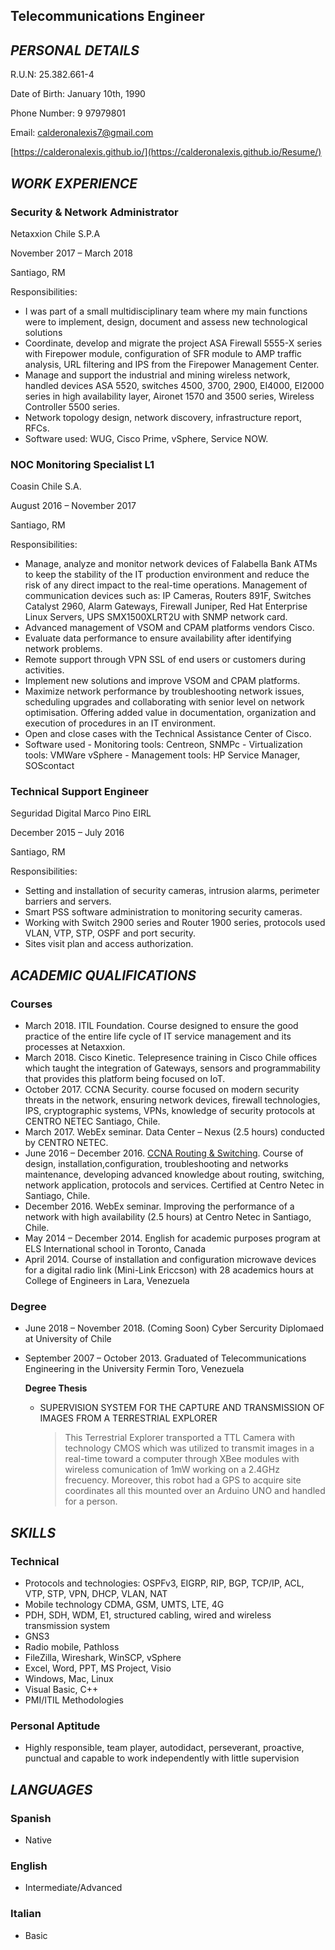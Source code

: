## Telecommunications Engineer

## _PERSONAL DETAILS_

R.U.N: 25.382.661-4

Date of Birth: January 10th, 1990

Phone Number: 9 97979801

Email: calderonalexis7@gmail.com

[https://calderonalexis.github.io/](https://calderonalexis.github.io/Resume/)

## _WORK EXPERIENCE_

### Security & Network Administrator

Netaxxion Chile S.P.A

November 2017 – March 2018

Santiago, RM

Responsibilities: 

  - I was part of a small multidisciplinary team where my main functions were to implement, design,
document and assess new technological solutions
  - Coordinate, develop and migrate the project ASA Firewall 5555-X series with Firepower module,
configuration of SFR module to AMP traffic analysis, URL filtering and IPS from the Firepower
Management Center.
  - Manage and support the industrial and mining wireless network, handled devices ASA 5520,
switches 4500, 3700, 2900, EI4000, EI2000 series in high availability layer, Aironet 1570 and 3500
series, Wireless Controller 5500 series.
  - Network topology design, network discovery, infrastructure report, RFCs.
  - Software used: WUG, Cisco Prime, vSphere, Service NOW.

### NOC Monitoring Specialist L1

Coasin Chile S.A.

August 2016 – November 2017

Santiago, RM

Responsibilities:

  - Manage, analyze and monitor network devices of Falabella Bank ATMs to keep the stability of the IT
production environment and reduce the risk of any direct impact to the real-time operations.
Management of communication devices such as: IP Cameras, Routers 891F, Switches Catalyst 2960,
Alarm Gateways, Firewall Juniper, Red Hat Enterprise Linux Servers, UPS SMX1500XLRT2U with
SNMP network card.
  - Advanced management of VSOM and CPAM platforms vendors Cisco.
  - Evaluate data performance to ensure availability after identifying network problems.
  - Remote support through VPN SSL of end users or customers during activities.
  - Implement new solutions and improve VSOM and CPAM platforms.
  - Maximize network performance by troubleshooting network issues, scheduling upgrades and
collaborating with senior level on network optimisation. Offering added value in documentation,
organization and execution of procedures in an IT environment.
  - Open and close cases with the Technical Assistance Center of Cisco.
  - Software used - Monitoring tools: Centreon, SNMPc - Virtualization tools: VMWare vSphere -
Management tools: HP Service Manager, SOScontact

### Technical Support Engineer

Seguridad Digital Marco Pino EIRL

December 2015 – July 2016

Santiago, RM

Responsibilities: 

  - Setting and installation of security cameras, intrusion alarms, perimeter barriers and servers.
  - Smart PSS software administration to monitoring security cameras.
  - Working with Switch 2900 series and Router 1900 series, protocols used VLAN, VTP, STP, OSPF and port security.
  - Sites visit plan and access authorization.

## _ACADEMIC QUALIFICATIONS_

### Courses

  - March 2018. ITIL Foundation. Course designed to ensure the good practice of the entire life cycle of
IT service management and its processes at Netaxxion.
  - March 2018. Cisco Kinetic. Telepresence training in Cisco Chile offices which taught the integration
of Gateways, sensors and programmability that provides this platform being focused on IoT.
  - October 2017. CCNA Security. course focused on modern security threats in the network, ensuring
network devices, firewall technologies, IPS, cryptographic systems, VPNs, knowledge of security
protocols at CENTRO NETEC Santiago, Chile.
  - March 2017. WebEx seminar. Data Center – Nexus (2.5 hours) conducted by CENTRO NETEC.
  - June 2016 – December 2016. [CCNA Routing & Switching](https://www.youracclaim.com/badges/66b50233-474e-44ec-95d2-3fb2ae84ca3d). Course of design, installation,configuration, troubleshooting and networks maintenance, developing advanced knowledge about routing, switching, network application, protocols and services. Certified at Centro Netec in Santiago, Chile.
  - December 2016. WebEx seminar. Improving the performance of a network with high availability
(2.5 hours) at Centro Netec in Santiago, Chile.
  - May 2014 – December 2014. English for academic purposes program at ELS International school in
Toronto, Canada
  - April 2014. Course of installation and configuration microwave devices for a digital radio link (Mini-Link Ericcson) with 28
academics hours at College of Engineers in Lara, Venezuela

### Degree

  - June 2018 – November 2018. (Coming Soon) Cyber Sercurity Diplomaed at University of Chile

  - September 2007 – October 2013. Graduated of Telecommunications Engineering in the University
Fermin Toro, Venezuela

    **Degree Thesis**
     
     - SUPERVISION SYSTEM FOR THE CAPTURE AND TRANSMISSION OF IMAGES FROM A TERRESTRIAL EXPLORER
     
        > This Terrestrial Explorer transported a TTL Camera with technology CMOS which was utilized to transmit images in a real-time toward a computer through XBee modules with wireless comunication of 1mW working on a 2.4GHz frecuency. Moreover, this robot had a GPS to acquire site coordinates all this mounted over an Arduino UNO and handled for a person.

## _SKILLS_

### Technical

  - Protocols and technologies: OSPFv3, EIGRP, RIP, BGP, TCP/IP, ACL, VTP, STP, VPN, DHCP, VLAN, NAT
  - Mobile technology CDMA, GSM, UMTS, LTE, 4G
  - PDH, SDH, WDM, E1, structured cabling, wired and wireless transmission system
  - GNS3
  - Radio mobile, Pathloss
  - FileZilla, Wireshark, WinSCP, vSphere
  - Excel, Word, PPT, MS Project, Visio
  - Windows, Mac, Linux
  - Visual Basic, C++
  - PMI/ITIL Methodologies

### Personal Aptitude

  - Highly responsible, team player, autodidact, perseverant, proactive, punctual and capable to work independently with little supervision

## _LANGUAGES_

### Spanish

  - Native

### English

  - Intermediate/Advanced

### Italian

  - Basic

